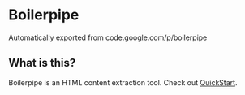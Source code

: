 # Boilerpipe

Automatically exported from code.google.com/p/boilerpipe

## What is this?

Boilerpipe is an HTML content extraction tool. Check out [QuickStart](https://github.com/k-bx/boilerpipe/wiki/QuickStart).
